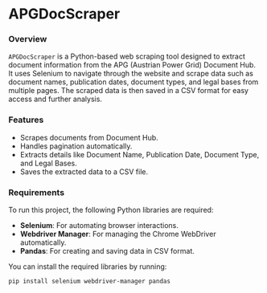 # APGDocScraper

### **Overview**

`APGDocScraper` is a Python-based web scraping tool designed to extract document information from the APG (Austrian Power Grid) Document Hub. It uses Selenium to navigate through the website and scrape data such as document names, publication dates, document types, and legal bases from multiple pages. The scraped data is then saved in a CSV format for easy access and further analysis.

### **Features**

- Scrapes documents from Document Hub.
- Handles pagination automatically.
- Extracts details like Document Name, Publication Date, Document Type, and Legal Bases.
- Saves the extracted data to a CSV file.
  
### **Requirements**

To run this project, the following Python libraries are required:

- **Selenium**: For automating browser interactions.
- **Webdriver Manager**: For managing the Chrome WebDriver automatically.
- **Pandas**: For creating and saving data in CSV format.

You can install the required libraries by running:

```bash
pip install selenium webdriver-manager pandas

